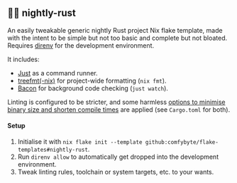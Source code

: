 ## 🌙🦀 nightly-rust
An easily tweakable generic nightly Rust project Nix flake template, made with the intent to be
simple but not too basic and complete but not bloated.
Requires [direnv](https://github.com/direnv/direnv) for the development environment.

It includes:
- [Just](https://github.com/casey/just) as a command runner.
- [treefmt(-nix)](https://github.com/numtide/treefmt-nix) for project-wide formatting (`nix fmt`).
- [Bacon](https://github.com/Canop/bacon) for background code checking (`just watch`).

Linting is configured to be stricter,
and some harmless [options to minimise binary size and shorten compile times](https://github.com/johnthagen/min-sized-rust) are applied
(see `Cargo.toml` for both).

#### Setup
1. Initialise it with `nix flake init --template github:comfybyte/flake-templates#nightly-rust`.
2. Run `direnv allow` to automatically get dropped into the development environment.
3. Tweak linting rules, toolchain or system targets, etc. to your wants.
